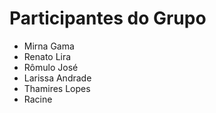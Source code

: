 # Participantes do Grupo
- Mirna Gama
- Renato Lira
- Rômulo José
- Larissa Andrade
- Thamires Lopes
- Racine  